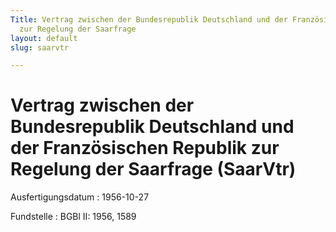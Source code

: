 ```yaml
---
Title: Vertrag zwischen der Bundesrepublik Deutschland und der Französischen Republik
  zur Regelung der Saarfrage
layout: default
slug: saarvtr

---
```


# Vertrag zwischen der Bundesrepublik Deutschland und der Französischen Republik zur Regelung der Saarfrage (SaarVtr)

Ausfertigungsdatum
:   1956-10-27

Fundstelle
:   BGBl II: 1956, 1589

